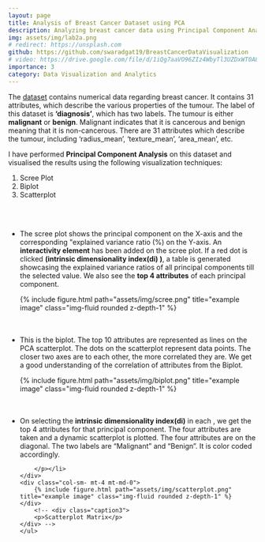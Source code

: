 ```yaml
---
layout: page
title: Analysis of Breast Cancer Dataset using PCA
description: Analyzing breast cancer data using Principal Component Analysis and Scatterplot Matrix
img: assets/img/lab2a.png
# redirect: https://unsplash.com
github: https://github.com/swaradgat19/BreastCancerDataVisualization
# video: https://drive.google.com/file/d/1iQg7aaVO96ZIz4WbyTl3UZDxWT0A84Le/view?usp=drive_link
importance: 3
category: Data Visualization and Analytics
---
```


The [dataset](https://www.kaggle.com/datasets/yasserh/breast-cancer-dataset) contains numerical data regarding breast cancer. It contains 31 attributes, which describe the various properties of the tumour. The label of this dataset is **‘diagnosis’**, which has two labels. The tumour is either **malignant** or **benign**. Malignant indicates that it is cancerous and benign meaning that it is non-cancerous. There are 31 attributes which describe the tumour, including ‘radius_mean’, ‘texture_mean’, ‘area_mean’, etc.

I have performed **Principal Component Analysis** on this dataset and visualised the results using the following visualization techniques: 

1. Scree Plot
2. Biplot
3. Scatterplot
<br>
<br>
<div class="row">
<ul>
    <div class="desc1">
        <li><p>
        The scree plot shows the principal component on the X-axis and the corresponding "explained variance ratio (%) on the Y-axis. An <strong>interactivity element</strong> has been added on the scree plot. If a red dot is clicked <strong>(intrinsic dimensionality index(di) )</strong>, a table is generated showcasing the explained variance ratios of all principal components till the selected value. We also see the <strong>top 4 attributes</strong> of each principal component. 
        </p></li>
    </div>
    <div class="col-sm- mt-4 mt-md-0">
        {% include figure.html path="assets/img/scree.png" title="example image" class="img-fluid rounded z-depth-1" %}
    </div>
    <br>
    <br>
    <div class="desc2">
    <li><p>
        This is the biplot. The top 10 attributes are represented as lines on the PCA scatterplot. The dots on the scatterplot represent data points. The closer two axes are to each other, the more correlated they are. We get a good understanding of the correlation of attributes from the Biplot. 
    </p></li>
    </div>
    <div class="col-sm- mt-4 mt-md-0">
        {% include figure.html path="assets/img/biplot.png" title="example image" class="img-fluid rounded z-depth-1" %}
    </div>
    <br>
    <br>
    <div class="desc3">
        <li><p>
            On selecting the <strong>intrinsic dimensionality index(di)</strong> in each , we get the top 4 attributes for that principal component. The four attributes are taken and a dynamic scatterplot is plotted. The four attributes are on the diagonal. The two labels are “Malignant” and “Benign”. It is color coded accordingly.

        </p></li>
    </div>
    <div class="col-sm- mt-4 mt-md-0">
        {% include figure.html path="assets/img/scatterplot.png" title="example image" class="img-fluid rounded z-depth-1" %}
    </div>
        <!-- <div class="caption3">
        <p>Scatterplot Matrix</p>
    </div> -->
    </ul>
</div>